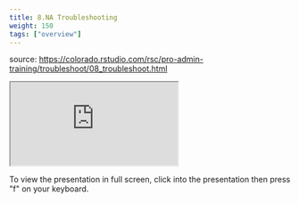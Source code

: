 ```yaml
---
title: 8.NA Troubleshooting
weight: 150
tags: ["overview"]
---
```


source: https://colorado.rstudio.com/rsc/pro-admin-training/troubleshoot/08_troubleshoot.html

<div class="responsive-container-xaringan">

  <div class="cssload-loader">
    <div class="cssload-inner cssload-one"></div>
    <div class="cssload-inner cssload-two"></div>
    <div class="cssload-inner cssload-three"></div>
  </div>
  <iframe 
    src="https://colorado.rstudio.com/rsc/pro-admin-training/troubleshoot/08_troubleshoot.html" 
        gesture="media"  allow="encrypted-media" allowfullscreen
        scrolling="no">
  </iframe>
</div>


To view the presentation in full screen, click into the presentation then press "f" on your keyboard.

